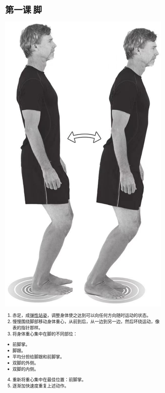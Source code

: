 # 第一课 脚

![5411705734417_.pic](assets/5411705734417_.pic.jpg)


1. 赤足，成[弹性站姿](../技术动作/弹性站姿.md)，调整身体使之达到可以向任何方向随时运动的状态。
2. 慢慢围绕脚部移动身体重心，从前到后，从一边到另一边，然后环绕运动，像表的指针那样。
3. 将身体重心集中在脚的不同部位：
* 前脚掌。
* 脚跟。
* 平均分担给脚跟和前脚掌。
* 双脚的外侧。
* 双脚的内侧。
4. 重新将重心集中在最佳位置：前脚掌。
5. 逐渐加快速度重复上述动作。